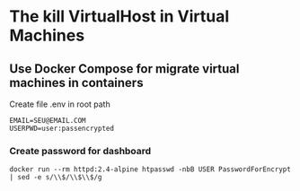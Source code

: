 # The kill VirtualHost in Virtual Machines 

## Use Docker Compose for migrate virtual machines in containers

Create file .env in root path
```
EMAIL=SEU@EMAIL.COM
USERPWD=user:passencrypted
```

### Create password for dashboard

```
docker run --rm httpd:2.4-alpine htpasswd -nbB USER PasswordForEncrypt | sed -e s/\\$/\\$\\$/g
```